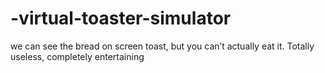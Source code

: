 # -virtual-toaster-simulator
we can see the bread on screen toast, but you can’t actually eat it. Totally useless, completely entertaining
